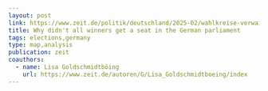 ```yaml
---
layout: post
link: https://www.zeit.de/politik/deutschland/2025-02/wahlkreise-verwaist-bundestagswahl-wahlrecht-direktmandat
title: Why didn't all winners get a seat in the German parliament
tags: elections,germany
type: map,analysis
publication: zeit
coauthors:
  - name: Lisa Goldschmidtböing
    url: https://www.zeit.de/autoren/G/Lisa_Goldschmidtboeing/index
---
```

